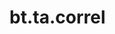 <div itemscope itemtype="http://developers.google.com/ReferenceObject">
<meta itemprop="name" content="bt.ta.correl" />
<meta itemprop="path" content="Stable" />
</div>

# bt.ta.correl

<!-- Insert buttons and diff -->

<table class="tfo-notebook-buttons tfo-api nocontent" align="left">

</table>





<pre class="devsite-click-to-copy prettyprint lang-py tfo-signature-link">
<code>bt.ta.correl(
    *args, **kwargs
) -> np.array
</code></pre>



<!-- Placeholder for "Used in" -->
